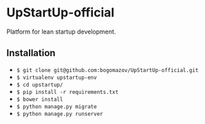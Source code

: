 # UpStartUp-official
Platform for lean startup development.

## Installation

* `$ git clone git@github.com:bogomazov/UpStartUp-official.git`
* `$ virtualenv upstartup-env`
* `$ cd upstartup/`
* `$ pip install -r requirements.txt`
* `$ bower install`
* `$ python manage.py migrate`
* `$ python manage.py runserver`
